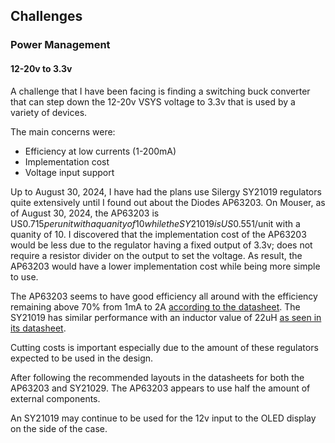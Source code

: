 

## Challenges

### Power Management

#### 12-20v to 3.3v 
A challenge that I have been facing is finding a switching buck converter that can step down the 12-20v VSYS voltage to 3.3v that is used by a variety of devices. 

The main concerns were:
- Efficiency at low currents (1-200mA)
- Implementation cost
- Voltage input support

Up to August 30, 2024, I have had the plans use Silergy SY21019 regulators quite extensively until I found out about the Diodes AP63203. On Mouser, as of August 30, 2024, the AP63203 is US$0.715 per unit with a quanity of 10 while the SY21019 is US$0.551/unit with a quanity of 10. I discovered that the implementation cost of the AP63203 would be less due to the regulator having a fixed output of 3.3v; does not require a resistor divider on the output to set the voltage. As result, the AP63203 would have a lower implementation cost while being more simple to use. 

The AP63203 seems to have good efficiency all around with the efficiency remaining above 70% from 1mA to 2A [according to the datasheet](https://www.diodes.com/assets/Datasheets/AP63200-AP63201-AP63203-AP63205.pdf). The SY21019 has similar performance with an inductor value of 22uH [as seen in its datasheet](https://us1.silergy.com/download/downloadFile?id=2877&type=product&ftype=note). 

Cutting costs is important especially due to the amount of these regulators expected to be used in the design. 

After following the recommended layouts in the datasheets for both the AP63203 and SY21029. The AP63203 appears to use half the amount of external components.

An SY21019 may continue to be used for the 12v input to the OLED display on the side of the case.